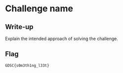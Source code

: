 # Challenge name

## Write-up

Explain the intended approach of solving the challenge. 

## Flag

`GDSC{s0m3th1ng_l33t}`
